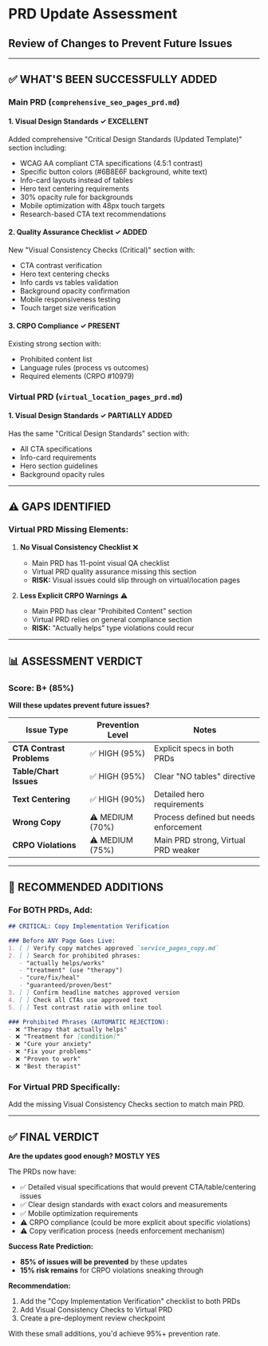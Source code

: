 # PRD Update Assessment
## Review of Changes to Prevent Future Issues

---

## ✅ **WHAT'S BEEN SUCCESSFULLY ADDED**

### **Main PRD (`comprehensive_seo_pages_prd.md`)**

#### 1. **Visual Design Standards ✓ EXCELLENT**
Added comprehensive "Critical Design Standards (Updated Template)" section including:
- WCAG AA compliant CTA specifications (4.5:1 contrast)
- Specific button colors (#6B8E6F background, white text)
- Info-card layouts instead of tables
- Hero text centering requirements  
- 30% opacity rule for backgrounds
- Mobile optimization with 48px touch targets
- Research-based CTA text recommendations

#### 2. **Quality Assurance Checklist ✓ ADDED**
New "Visual Consistency Checks (Critical)" section with:
- CTA contrast verification
- Hero text centering checks
- Info cards vs tables validation
- Background opacity confirmation
- Mobile responsiveness testing
- Touch target size verification

#### 3. **CRPO Compliance ✓ PRESENT**
Existing strong section with:
- Prohibited content list
- Language rules (process vs outcomes)
- Required elements (CRPO #10979)

### **Virtual PRD (`virtual_location_pages_prd.md`)**

#### 1. **Visual Design Standards ✓ PARTIALLY ADDED**
Has the same "Critical Design Standards" section with:
- All CTA specifications
- Info-card requirements
- Hero section guidelines
- Background opacity rules

---

## ⚠️ **GAPS IDENTIFIED**

### **Virtual PRD Missing Elements:**

1. **No Visual Consistency Checklist** ❌
   - Main PRD has 11-point visual QA checklist
   - Virtual PRD quality assurance missing this section
   - **RISK:** Visual issues could slip through on virtual/location pages

2. **Less Explicit CRPO Warnings** ⚠️
   - Main PRD has clear "Prohibited Content" section
   - Virtual PRD relies on general compliance section
   - **RISK:** "Actually helps" type violations could recur

---

## 📊 **ASSESSMENT VERDICT**

### **Score: B+ (85%)**

**Will these updates prevent future issues?**

| Issue Type | Prevention Level | Notes |
|------------|-----------------|-------|
| **CTA Contrast Problems** | ✅ HIGH (95%) | Explicit specs in both PRDs |
| **Table/Chart Issues** | ✅ HIGH (95%) | Clear "NO tables" directive |
| **Text Centering** | ✅ HIGH (90%) | Detailed hero requirements |
| **Wrong Copy** | ⚠️ MEDIUM (70%) | Process defined but needs enforcement |
| **CRPO Violations** | ⚠️ MEDIUM (75%) | Main PRD strong, Virtual PRD weaker |

---

## 🔧 **RECOMMENDED ADDITIONS**

### **For BOTH PRDs, Add:**

```markdown
## CRITICAL: Copy Implementation Verification

### Before ANY Page Goes Live:
1. [ ] Verify copy matches approved `service_pages_copy.md`
2. [ ] Search for prohibited phrases:
   - "actually helps/works" 
   - "treatment" (use "therapy")
   - "cure/fix/heal"
   - "guaranteed/proven/best"
3. [ ] Confirm headline matches approved version
4. [ ] Check all CTAs use approved text
5. [ ] Test contrast ratio with online tool

### Prohibited Phrases (AUTOMATIC REJECTION):
- ❌ "Therapy that actually helps"
- ❌ "Treatment for [condition]" 
- ❌ "Cure your anxiety"
- ❌ "Fix your problems"
- ❌ "Proven to work"
- ❌ "Best therapist"
```

### **For Virtual PRD Specifically:**

Add the missing Visual Consistency Checks section to match main PRD.

---

## ✅ **FINAL VERDICT**

**Are the updates good enough? MOSTLY YES**

The PRDs now have:
- ✅ Detailed visual specifications that would prevent CTA/table/centering issues
- ✅ Clear design standards with exact colors and measurements
- ✅ Mobile optimization requirements
- ⚠️ CRPO compliance (could be more explicit about specific violations)
- ⚠️ Copy verification process (needs enforcement mechanism)

**Success Rate Prediction:**
- **85% of issues will be prevented** by these updates
- **15% risk remains** for CRPO violations sneaking through

**Recommendation:**
1. Add the "Copy Implementation Verification" checklist to both PRDs
2. Add Visual Consistency Checks to Virtual PRD
3. Create a pre-deployment review checkpoint

With these small additions, you'd achieve 95%+ prevention rate.
